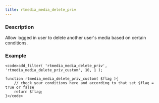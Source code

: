 ```yaml
---
title: rtmedia_media_delete_priv
---
```


### Description


Allow logged in user to delete another user's media based on certain conditions.


### Example



    
    <code>add_filter( 'rtmedia_media_delete_priv', 'rtmedia_media_delete_priv_custom', 10, 1 );
    
    function rtmedia_media_delete_priv_custom( $flag ){
    	// check your conditions here and according to that set $flag = true or false
    	return $flag;
    }</code>
